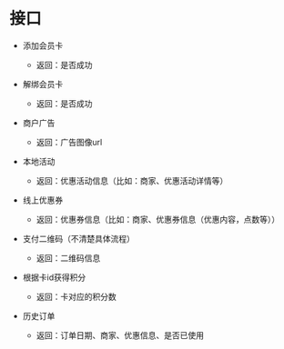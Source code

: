 # 接口
- 添加会员卡
	- 返回：是否成功
- 解绑会员卡

	- 返回：是否成功
- 商户广告
	- 返回：广告图像url

	
- 本地活动
	- 返回：优惠活动信息（比如：商家、优惠活动详情等）

- 线上优惠券
	- 返回：优惠券信息（比如：商家、优惠券信息（优惠内容，点数等））

- 支付二维码（不清楚具体流程）

	- 返回：二维码信息

- 根据卡id获得积分

	- 返回：卡对应的积分数


- 历史订单

	- 返回：订单日期、商家、优惠信息、是否已使用
